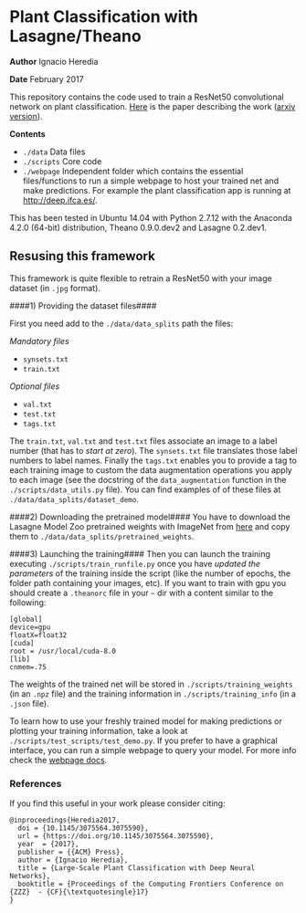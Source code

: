 # Plant Classification with Lasagne/Theano

**Author** Ignacio Heredia

**Date** February 2017

This repository contains the code used to train a ResNet50 convolutional network on plant classification.
[Here](http://dl.acm.org/citation.cfm?doid=3075564.3075590) is the paper describing the work ([arxiv version](https://arxiv.org/abs/1706.03736)).

**Contents**

- `./data` Data files 
- `./scripts` Core code
- `./webpage` Independent folder which contains the essential files/functions to run a simple webpage to host your trained net and make predictions. For example the plant classification app is running at http://deep.ifca.es/.

This has been tested in Ubuntu 14.04 with Python 2.7.12 with the Anaconda 4.2.0 (64-bit) distribution, Theano 0.9.0.dev2 and Lasagne 0.2.dev1.

## Resusing this framework
This framework is quite flexible to retrain a ResNet50 with your image dataset (in `.jpg` format). 

####1) Providing the dataset files####

First you need add to the `./data/data_splits` path the files:

*Mandatory files*

- `synsets.txt`
- `train.txt`

*Optional files*

- `val.txt`
- `test.txt`
- `tags.txt`

The `train.txt`, `val.txt` and `test.txt` files associate an image to a label number (that has to *start at zero*). The `synsets.txt` file translates those label numbers to label names. Finally the `tags.txt` enables you to provide a tag to each training image to custom the data augmentation operations you apply to each image (see  the docstring of the `data_augmentation` function in the `./scripts/data_utils.py` file).
You can find examples of of these files at  `./data/data_splits/dataset_demo`.

####2) Downloading the pretrained model####
You have to download the Lasagne Model Zoo pretrained weights with ImageNet from [here](https://s3.amazonaws.com/lasagne/recipes/pretrained/imagenet/resnet50.pkl) and copy them to `./data/data_splits/pretrained_weights`.


####3) Launching the training####
Then you can launch the training executing `./scripts/train_runfile.py` once you have *updated the parameters* of the training inside the script (like the number of epochs, the folder path containing your images, etc). If you want to train with gpu you should create a `.theanorc` file in your `~` dir with a content similar to the following: 
```
[global]
device=gpu
floatX=float32
[cuda] 
root = /usr/local/cuda-8.0
[lib]
cnmem=.75
```
The weights of the trained net will be stored in `./scripts/training_weights` (in an `.npz` file) and the training information in `./scripts/training_info` (in a `.json` file). 

To learn how to use your freshly trained model for making predictions or plotting your training information, take a look at `./scripts/test_scripts/test_demo.py`. 
If you prefer to have a graphical interface, you can run a simple webpage to query your model. For more info check the [webpage docs](./webpage/webpage_docs.md).
### References

[1]: https://arxiv.org/abs/1612.07360
    

If you find this useful in your work please consider citing:
```
@inproceedings{Heredia2017,
  doi = {10.1145/3075564.3075590},
  url = {https://doi.org/10.1145/3075564.3075590},
  year  = {2017},
  publisher = {{ACM} Press},
  author = {Ignacio Heredia},
  title = {Large-Scale Plant Classification with Deep Neural Networks},
  booktitle = {Proceedings of the Computing Frontiers Conference on {ZZZ}  - {CF}{\textquotesingle}17}
}
```